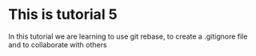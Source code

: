 # This is tutorial 5

In this tutorial we are learning to use git rebase, to create a .gitignore file and to collaborate with others

